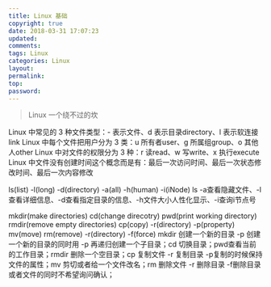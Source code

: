 ```yaml
---
title: Linux 基础
copyright: true
date: 2018-03-31 17:07:23
updated:
comments:
tags: Linux
categories: Linux
layout:
permalink:
top:
password:
---
```


<blockquote class="blockquote-center">Linux 一个绕不过的坎</blockquote>

<!-- more -->

Linux 中常见的 3 种文件类型：- 表示文件、d 表示目录directory、l 表示软连接link
Linux 中每个文件把用户分为 3 类：u 所有者user、g 所属组group、o 其他人other
Linux 中对文件的权限分为 3 种：r 读read、w 写write、x 执行execute
Linux 中文件没有创建时间这个概念而是有：最后一次访问时间、最后一次状态修改时间、最后一次内容修改

ls(list) -l(long) -d(directory) -a(all) -h(human) -i(iNode)
ls  -a查看隐藏文件、-l查看详细信息、-d查看指定目录的信息、-h文件大小人性化显示、-i查询i节点号

mkdir(make directories) cd(change direcotry) pwd(print working directory) rmdir(remove empty directories) cp(copy) -r(directory) -p(property) mv(move) rm(remove) -r(directory) -f(force)
mkdir 创建一个新的目录 -p 创建一个新的目录的同时用 -p 再递归创建一个子目录；cd 切换目录；pwd查看当前的工作目录；rmdir 删除一个空目录；cp 复制文件 -r 复制目录 -p复制的时候保持文件的属性；mv 剪切或者给一个文件改名；rm 删除文件 -r 删除目录 -f删除目录或者文件的同时不希望询问确认；